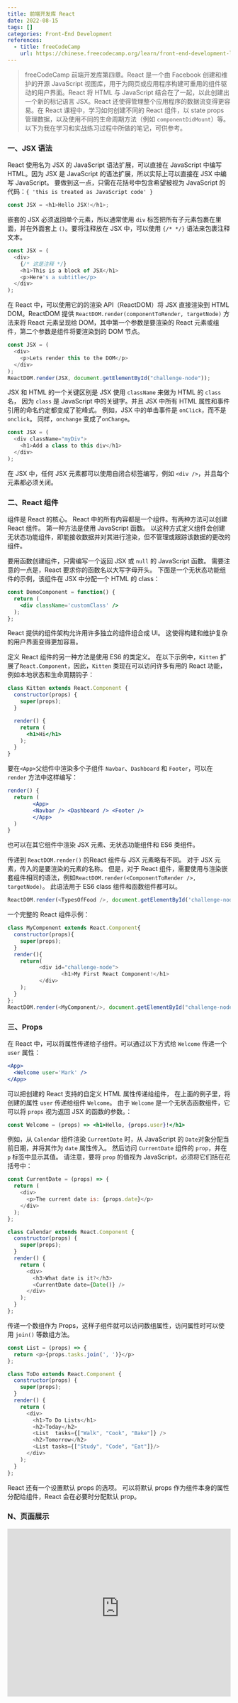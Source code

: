 ```yaml
---
title: 前端开发库 React
date: 2022-08-15
tags: []
categories: Front-End Development
references: 
  - title: freeCodeCamp
    url: https://chinese.freecodecamp.org/learn/front-end-development-libraries/
---
```


> freeCodeCamp 前端开发库第四章。React 是一个由 Facebook 创建和维护的开源 JavaScript 视图库，用于为网页或应用程序构建可重用的组件驱动的用户界面。React 将 HTML 与 JavaScript 结合在了一起，以此创建出一个新的标记语言 JSX。React 还使得管理整个应用程序的数据流变得更容易。在 React 课程中，学习如何创建不同的 React 组件，以 state props 管理数据，以及使用不同的生命周期方法（例如 `componentDidMount`）等。以下为我在学习和实战练习过程中所做的笔记，可供参考。

<!--more-->

### 一、JSX 语法

React 使用名为 JSX 的 JavaScript 语法扩展，可以直接在 JavaScript 中编写 HTML。因为 JSX 是 JavaScript 的语法扩展，所以实际上可以直接在 JSX 中编写 JavaScript。 要做到这一点，只需在花括号中包含希望被视为 JavaScript 的代码：`{ 'this is treated as JavaScript code' }`

```js
const JSX = <h1>Hello JSX!</h1>;
```

嵌套的 JSX 必须返回单个元素，所以通常使用 `div` 标签把所有子元素包裹在里面，并在外面套上 `()`。要将注释放在 JSX 中，可以使用 `{/* */}` 语法来包裹注释文本。

```js
const JSX = (
  <div>
    {/* 这是注释 */}
    <h1>This is a block of JSX</h1>
    <p>Here's a subtitle</p>
  </div>
);
```

在 React 中，可以使用它的的渲染 API（ReactDOM）将 JSX 直接渲染到 HTML DOM。ReactDOM 提供 `ReactDOM.render(componentToRender, targetNode)` 方法来将 React 元素呈现给 DOM，其中第一个参数是要渲染的 React 元素或组件，第二个参数是组件将要渲染到的 DOM 节点。

```js
const JSX = (
  <div>
    <p>Lets render this to the DOM</p>
  </div>
);
ReactDOM.render(JSX, document.getElementById("challenge-node"));
```

JSX 和 HTML 的一个关键区别是 JSX 使用 `className` 来做为 HTML 的 `class` 名， 因为 `class` 是 JavaScript 中的关键字。并且 JSX 中所有 HTML 属性和事件引用的命名约定都变成了驼峰式。 例如，JSX 中的单击事件是 `onClick`，而不是 `onclick`。 同样，`onchange` 变成了`onChange`。

```js
const JSX = (
  <div className="myDiv">
    <h1>Add a class to this div</h1>
  </div>
);
```

在 JSX 中，任何 JSX 元素都可以使用自闭合标签编写，例如 `<div />`，并且每个元素都必须关闭。

### 二、React 组件

组件是 React 的核心。 React 中的所有内容都是一个组件。有两种方法可以创建 React 组件。 第一种方法是使用 JavaScript 函数。 以这种方式定义组件会创建无状态功能组件，即能接收数据并对其进行渲染，但不管理或跟踪该数据的更改的组件。

要用函数创建组件，只需编写一个返回 JSX 或 `null` 的 JavaScript 函数。 需要注意的一点是，React 要求你的函数名以大写字母开头。 下面是一个无状态功能组件的示例，该组件在 JSX 中分配一个 HTML 的 class：

```jsx
const DemoComponent = function() {
  return (
    <div className='customClass' />
  );
};
```

React 提供的组件架构允许用许多独立的组件组合成 UI。 这使得构建和维护复杂的用户界面变得更加容易。

定义 React 组件的另一种方法是使用 ES6 的类定义。 在以下示例中，`Kitten` 扩展了`React.Component`，因此，`Kitten` 类现在可以访问许多有用的 React 功能，例如本地状态和生命周期钩子：

```jsx
class Kitten extends React.Component {
  constructor(props) {
    super(props);
  }

  render() {
    return (
      <h1>Hi</h1>
    );
  }
}
```

要在` <App> `父组件中渲染多个子组件 `Navbar`、`Dashboard` 和 `Footer`，可以在 `render` 方法中这样编写：

```jsx
render() {
  return (
 		<App>
  		<Navbar /> <Dashboard /> <Footer />
 		</App>  
  )
}
```

也可以在其它组件中渲染 JSX 元素、无状态功能组件和 ES6 类组件。

传递到 `ReactDOM.render()` 的React 组件与 JSX 元素略有不同。 对于 JSX 元素，传入的是要渲染的元素的名称。 但是，对于 React 组件，需要使用与渲染嵌套组件相同的语法，例如`ReactDOM.render(<ComponentToRender />, targetNode)`。 此语法用于 ES6 class 组件和函数组件都可以。

```js
ReactDOM.render(<TypesOfFood />, document.getElementById('challenge-node'))
```

一个完整的 React 组件示例：

```js
class MyComponent extends React.Component{
  constructor(props){
    super(props);
  }
  render(){
    return(
          <div id="challenge-node">
                 <h1>My First React Component!</h1>
          </div>
    );
  }
};
ReactDOM.render(<MyComponent/>, document.getElementById("challenge-node"));
```

### 三、Props

在 React 中，可以将属性传递给子组件。可以通过以下方式给 `Welcome` 传递一个 `user` 属性：

```jsx
<App>
  <Welcome user='Mark' />
</App>
```

可以把创建的 React 支持的自定义 HTML 属性传递给组件， 在上面的例子里，将创建的属性 `user` 传递给组件 `Welcome`。 由于 `Welcome` 是一个无状态函数组件，它可以将 `props` 视为返回 JSX 的函数的参数。：

```jsx
const Welcome = (props) => <h1>Hello, {props.user}!</h1>
```

例如，从 `Calendar` 组件渲染 `CurrentDate` 时，从 JavaScript 的 `Date`对象分配当前日期，并将其作为 `date` 属性传入。 然后访问 `CurrentDate` 组件的 `prop`，并在 `p` 标签中显示其值。 请注意，要将 `prop` 的值视为 JavaScript，必须将它们括在花括号中：

```js
const CurrentDate = (props) => {
  return (
    <div>
      <p>The current date is: {props.date}</p>
    </div>
  );
};

class Calendar extends React.Component {
  constructor(props) {
    super(props);
  }
  render() {
    return (
      <div>
        <h3>What date is it?</h3>
        <CurrentDate date={Date()} />
      </div>
    );
  }
};
```

传递一个数组作为 Props，这样子组件就可以访问数组属性，访问属性时可以使用 `join()` 等数组方法。

```js
const List = (props) => {
  return <p>{props.tasks.join(', ')}</p>
};

class ToDo extends React.Component {
  constructor(props) {
    super(props);
  }
  render() {
    return (
      <div>
        <h1>To Do Lists</h1>
        <h2>Today</h2>
        <List  tasks={["Walk", "Cook", "Bake"]} />
        <h2>Tomorrow</h2>
        <List tasks={["Study", "Code", "Eat"]}/>
      </div>
    );
  }
};
```

React 还有一个设置默认 props 的选项。 可以将默认 props 作为组件本身的属性分配给组件，React 会在必要时分配默认 prop。 







### N、页面展示

<div style="position: relative; width: 100%; height: 0; padding-bottom: 75%;">
    <iframe src="https://free-code-camp-demo.vercel.app/前端开发库/jQuery游乐场/index.html" border="0" frameborder="no" framespacing="0" allowfullscreen="true" style="position: absolute; width: 100%; height: 100%; left: 0; top: 0;"></iframe>
</div>
